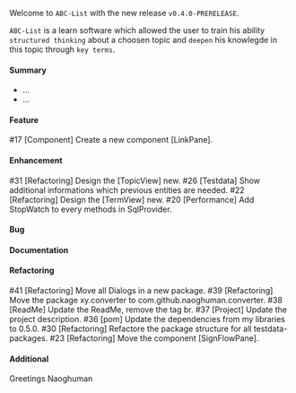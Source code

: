 Welcome to `ABC-List` with the new release `v0.4.0-PRERELEASE`.

`ABC-List` is a learn software which allowed the user to train his ability 
`structured thinking` about a choosen topic and `deepen` his knowlegde in this 
topic through `key terms`.



#### Summary
* ...
* ...



#### Feature
#17 [Component] Create a new component [LinkPane].



#### Enhancement
#31 [Refactoring] Design the [TopicView] new.
#26 [Testdata] Show additional informations which previous entities are needed.
#22 [Refactoring] Design the [TermView] new.
#20 [Performance] Add StopWatch to every methods in SqlProvider.



#### Bug



#### Documentation



#### Refactoring
#41 [Refactoring] Move all Dialogs in a new package.
#39 [Refactoring] Move the package xy.converter to com.github.naoghuman.converter.
#38 [ReadMe] Update the ReadMe, remove the tag br.
#37 [Project] Update the project description.
#36 [pom] Update the dependencies from my libraries to 0.5.0.
#30 [Refactoring] Refactore the package structure for all testdata-packages.
#23 [Refactoring] Move the component [SignFlowPane].



#### Additional



Greetings
Naoghuman



[//]: # (Issues which will be integrated in this release)


[//]: # (Links)

